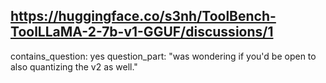 ## https://huggingface.co/s3nh/ToolBench-ToolLLaMA-2-7b-v1-GGUF/discussions/1

contains_question: yes
question_part: "was wondering if you'd be open to also quantizing the v2 as well."